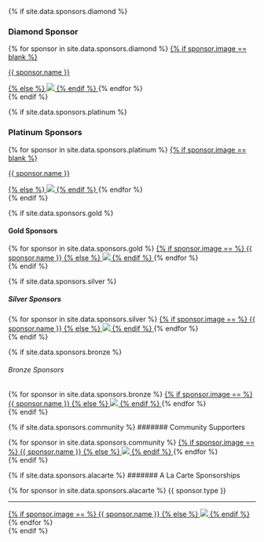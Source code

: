 {% if site.data.sponsors.diamond %}
### Diamond Sponsor 
<div class="sponsor-tier">
  {% for sponsor in site.data.sponsors.diamond %}
	<span class="sponsor diamond-sponsor">
	  <a href="{{ sponsor.url }}" title="{{ sponsor.name }}" target="_blank">
		{% if sponsor.image == blank %}
		  <p>{{ sponsor.name }}</p>
		{% else %} 
		  <img src="assets/img/Sponsors/{{ sponsor.image }}"> 
		{% endif %}
	  </a>
	</span>
{% endfor %}
</div>
{% endif %}

{% if site.data.sponsors.platinum %}
### Platinum Sponsors
<div class="sponsor-tier">
  {% for sponsor in site.data.sponsors.platinum %}
	<span class="sponsor platinum-sponsor">
	  <a href="{{ sponsor.url }}" title="{{ sponsor.name }}" target="_blank">
		{% if sponsor.image == blank %}
		  <p>{{ sponsor.name }}</p>
		{% else %} 
		  <img src="assets/img/Sponsors/{{ sponsor.image }}"> 
		{% endif %}
	  </a>
	</span>
{% endfor %}
</div>
{% endif %}

{% if site.data.sponsors.gold %}
#### Gold Sponsors 
<div class="sponsor-tier">
  {% for sponsor in site.data.sponsors.gold %}
	  <span class="sponsor gold-sponsor">
		<a href="{{ sponsor.url }}" title="{{ sponsor.name }}" target="_blank">
		  {% if sponsor.image == %}
			<span>{{ sponsor.name }}</span>
		  {% else %} 
			<img src="assets/img/Sponsors/{{ sponsor.image }}">
		  {% endif %}
		</a>
	  </span>
  {% endfor %}
</div>
{% endif %}

{% if site.data.sponsors.silver %}
##### Silver Sponsors
<div class="sponsor-tier">
  {% for sponsor in site.data.sponsors.silver %}
	<span class="sponsor silver-sponsor">
	  <a href="{{ sponsor.url }}" title="{{ sponsor.name }}" target="_blank">
		{% if sponsor.image == %}
		  <span>{{ sponsor.name }}</span>
		{% else %} 
		  <img src="assets/img/Sponsors/{{ sponsor.image }}"> 
		{% endif %}
	  </a>
	</span>
{% endfor %}
</div>
{% endif %}

{% if site.data.sponsors.bronze %}
###### Bronze Sponsors
<div class="sponsor-tier">
  {% for sponsor in site.data.sponsors.bronze %}
	<span class="sponsor bronze-sponsor">
	  <a href="{{ sponsor.url }}" title="{{ sponsor.name }}" target="_blank">
		{% if sponsor.image == %}
		  <span>{{ sponsor.name }}</span>
		{% else %} 
		  <img src="assets/img/Sponsors/{{ sponsor.image }}"> 
		{% endif %}
	  </a>
	</span>
{% endfor %}
</div>
{% endif %}

{% if site.data.sponsors.community %}
####### Community Supporters
<div class="sponsor-tier">
  {% for sponsor in site.data.sponsors.community %}
	<span class="sponsor community-sponsor">
	  <a href="{{ sponsor.url }}" title="{{ sponsor.name }}" target="_blank">
		{% if sponsor.image == %}
		  <span>{{ sponsor.name }}</span>
		{% else %} 
		  <img src="assets/img/Sponsors/{{ sponsor.image }}"> 
		{% endif %}
	  </a>
	</span>
{% endfor %}
</div>
{% endif %}

{% if site.data.sponsors.alacarte %}
####### A La Carte Sponsorships
<div class="sponsor-tier">
  {% for sponsor in site.data.sponsors.alacarte %}
	<span class="sponsor alacarte-sponsor">
	  <span>{{ sponsor.type }}</span>  <hr />
	  <a href="{{ sponsor.url }}" title="{{ sponsor.name }}" target="_blank">
		{% if sponsor.image == %}
		  <span>{{ sponsor.name }}</span>
		{% else %} 
		  <img src="assets/img/Sponsors/{{ sponsor.image }}"> 
		{% endif %}
	  </a>
	</span>
{% endfor %}
</div>
{% endif %}
